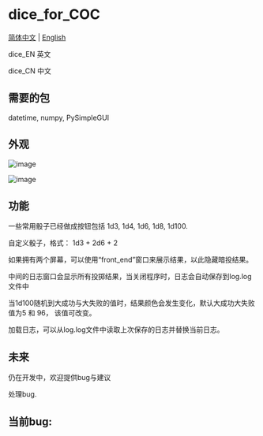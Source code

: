 # dice_for_COC

[简体中文](README.md) | [English](README_EN.md)


dice_EN 英文

dice_CN 中文

## 需要的包
datetime, numpy, PySimpleGUI

## 外观
![image](https://user-images.githubusercontent.com/74366156/205477370-23b44c54-612e-4bdf-9239-9869158d939f.png)

![image](https://user-images.githubusercontent.com/74366156/205477372-685b03a1-385b-4ffb-a9e6-a97864192eea.png)

## 功能
一些常用骰子已经做成按钮包括 1d3, 1d4, 1d6, 1d8, 1d100.

自定义骰子，格式： 1d3 + 2d6 + 2

如果拥有两个屏幕，可以使用“front_end”窗口来展示结果，以此隐藏暗投结果。

中间的日志窗口会显示所有投掷结果，当关闭程序时，日志会自动保存到log.log 文件中

当1d100随机到大成功与大失败的值时，结果颜色会发生变化，默认大成功大失败值为5 和 96， 该值可改变。

加载日志，可以从log.log文件中读取上次保存的日志并替换当前日志。

## 未来
仍在开发中，欢迎提供bug与建议

处理bug.

## 当前bug:

